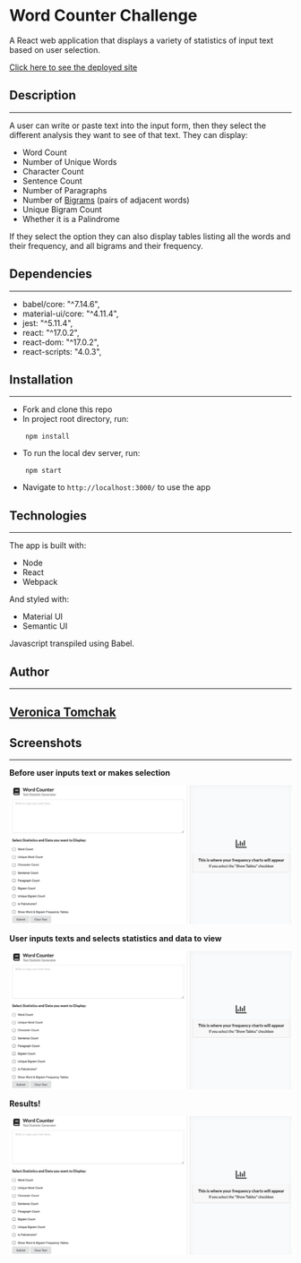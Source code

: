 # Word Counter Challenge
A React web application that displays a variety of statistics of input text based on user selection.

[Click here to see the deployed site](https://wordcountchallenge.herokuapp.com/)

## Description
***
A user can write or paste text into the input form, then they select the different analysis they want to see of that text.
They can display:
- Word Count
- Number of Unique Words
- Character Count
- Sentence Count
- Number of Paragraphs
- Number of [Bigrams](https://en.wikipedia.org/wiki/Bigram) (pairs of adjacent words)
- Unique Bigram Count
- Whether it is a Palindrome

If they select the option they can also display tables listing all the words and their frequency, and all bigrams and their frequency.

## Dependencies
***
- babel/core: "^7.14.6",
- material-ui/core: "^4.11.4",
- jest: "^5.11.4",
- react: "^17.0.2",
- react-dom: "^17.0.2",
- react-scripts: "4.0.3",

## Installation
***
- Fork and clone this repo
- In project root directory, run:
```
    npm install
```
- To run the local dev server, run:
```
    npm start
```
- Navigate to `http://localhost:3000/` to use the app

## Technologies
***
The app is built with:
- Node
- React
- Webpack

And styled with:

- Material UI
- Semantic UI

Javascript transpiled using Babel.

## Author
***
## [Veronica Tomchak](https://www.linkedin.com/in/veronica-tomchak/)

## Screenshots
***
**Before user inputs text or makes selection**

![Page Start](screenshot1.png)

**User inputs texts and selects statistics and data to view**

![User Input](screenshot1.png)

**Results!**

![Results](screenshot1.png)
